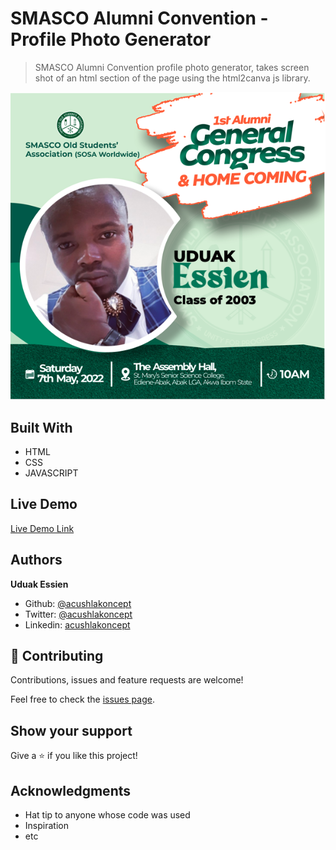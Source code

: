 # SMASCO Alumni Convention - Profile Photo Generator

> SMASCO Alumni Convention profile photo generator, takes screen shot of an html section of the page using the html2canva js library.

![screenshot](./img/screenshot.png)

## Built With

-   HTML
-   CSS
-   JAVASCRIPT

## Live Demo

[Live Demo Link](https://acushlakoncept.github.io/smasco-v2/)

## Authors

**Uduak Essien**

-   Github: [@acushlakoncept](https://github.com/acushlakoncept/)
-   Twitter: [@acushlakoncept](https://twitter.com/acushlakoncept)
-   Linkedin: [acushlakoncept](https://www.linkedin.com/in/acushlakoncept/)

## 🤝 Contributing

Contributions, issues and feature requests are welcome!

Feel free to check the [issues page](issues/).

## Show your support

Give a ⭐️ if you like this project!

## Acknowledgments

-   Hat tip to anyone whose code was used
-   Inspiration
-   etc
